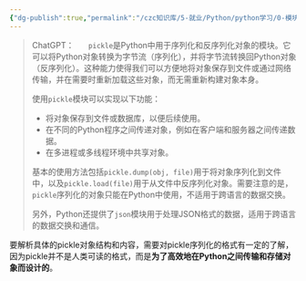 ```yaml
---
{"dg-publish":true,"permalink":"/czc知识库/5-就业/Python/python学习/0-模块/python模块：pickle介绍 python保存数据模块/","dgPassFrontmatter":true,"created":"2024-12-07T08:39:46.926+08:00","updated":"2024-12-08T12:19:23.678+08:00"}
---
```




> ChatGPT：
> `   pickle`是Python中用于序列化和反序列化对象的模块。它可以将Python对象转换为字节流（序列化），并将字节流转换回Python对象（反序列化）。这种能力使得我们可以方便地将对象保存到文件或通过网络传输，并在需要时重新加载这些对象，而无需重新构建对象本身。
> 
> 使用`pickle`模块可以实现以下功能：
> 
> - 将对象保存到文件或数据库，以便后续使用。
> - 在不同的Python程序之间传递对象，例如在客户端和服务器之间传递数据。
> - 在多进程或多线程环境中共享对象。
> 
> 基本的使用方法包括`pickle.dump(obj, file)`用于将对象序列化到文件中，以及`pickle.load(file)`用于从文件中反序列化对象。需要注意的是，`pickle`序列化的对象只能在Python中使用，不适用于跨语言的数据交换。
> 
> 另外，Python还提供了`json`模块用于处理JSON格式的数据，适用于跨语言的数据交换和通信。

要解析具体的pickle对象结构和内容，需要对pickle序列化的格式有一定的了解，因为pickle并不是人类可读的格式，而是**为了高效地在Python之间传输和存储对象而设计的**。


